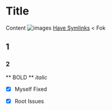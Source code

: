 

 # Title
Content 
![images](https://github.com/unicorn.png)
[Have Symlinks](http://undertale.com)
< Fok
## 1
### 2
** BOLD ** _italic_


- [x] Myself Fixed

- [x] Root Issues
